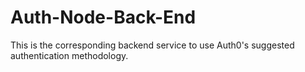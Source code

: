 # Auth-Node-Back-End
This is the corresponding backend service to use Auth0's suggested authentication methodology.
